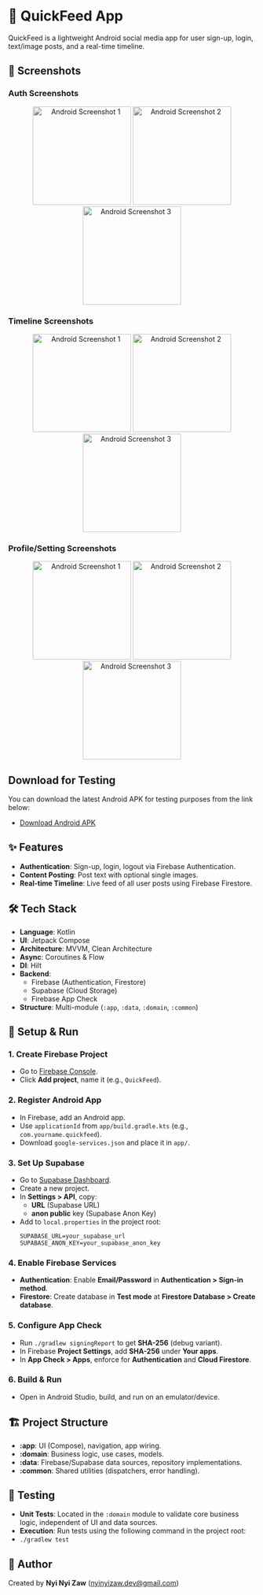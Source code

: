 # 📱 QuickFeed App

QuickFeed is a lightweight Android social media app for user sign-up, login, text/image posts, and a real-time timeline.

## 📸 Screenshots

### Auth Screenshots
<div align="center">
  <img src="screenshots/ss1.png" alt="Android Screenshot 1" width="200">
  <img src="screenshots/ss2.png" alt="Android Screenshot 2" width="200">
  <img src="screenshots/ss3.png" alt="Android Screenshot 3" width="200">
</div>

### Timeline Screenshots
<div align="center">
  <img src="screenshots/ss8.png" alt="Android Screenshot 1" width="200">
  <img src="screenshots/ss4.png" alt="Android Screenshot 2" width="200">
  <img src="screenshots/ss5.png" alt="Android Screenshot 3" width="200">
</div>

### Profile/Setting Screenshots
<div align="center">
  <img src="screenshots/ss6.png" alt="Android Screenshot 1" width="200">
  <img src="screenshots/ss7.png" alt="Android Screenshot 2" width="200">
  <img src="screenshots/ss9.png" alt="Android Screenshot 3" width="200">
</div>

## Download for Testing

You can download the latest Android APK for testing purposes from the link below:

- [Download Android APK](https://drive.google.com/file/d/1pf94BB4lZftYF0uyqDVxVqxlFarHjirw/view?usp=sharing)

## ✨ Features
- **Authentication**: Sign-up, login, logout via Firebase Authentication.
- **Content Posting**: Post text with optional single images.
- **Real-time Timeline**: Live feed of all user posts using Firebase Firestore.

## 🛠️ Tech Stack
- **Language**: Kotlin
- **UI**: Jetpack Compose
- **Architecture**: MVVM, Clean Architecture
- **Async**: Coroutines & Flow
- **DI**: Hilt
- **Backend**: 
  - Firebase (Authentication, Firestore)
  - Supabase (Cloud Storage)
  - Firebase App Check
- **Structure**: Multi-module (`:app`, `:data`, `:domain`, `:common`)

## 🚀 Setup & Run

### 1. Create Firebase Project
- Go to [Firebase Console](https://console.firebase.google.com).
- Click **Add project**, name it (e.g., `QuickFeed`).

### 2. Register Android App
- In Firebase, add an Android app.
- Use `applicationId` from `app/build.gradle.kts` (e.g., `com.yourname.quickfeed`).
- Download `google-services.json` and place it in `app/`.

### 3. Set Up Supabase
- Go to [Supabase Dashboard](https://supabase.com/dashboard).
- Create a new project.
- In **Settings > API**, copy:
  - **URL** (Supabase URL)
  - **anon public** key (Supabase Anon Key)
- Add to `local.properties` in the project root:
  ```
  SUPABASE_URL=your_supabase_url
  SUPABASE_ANON_KEY=your_supabase_anon_key
  ```

### 4. Enable Firebase Services
- **Authentication**: Enable **Email/Password** in **Authentication > Sign-in method**.
- **Firestore**: Create database in **Test mode** at **Firestore Database > Create database**.

### 5. Configure App Check
- Run `./gradlew signingReport` to get **SHA-256** (debug variant).
- In Firebase **Project Settings**, add **SHA-256** under **Your apps**.
- In **App Check > Apps**, enforce for **Authentication** and **Cloud Firestore**.

### 6. Build & Run
- Open in Android Studio, build, and run on an emulator/device.

## 🏗️ Project Structure
- **:app**: UI (Compose), navigation, app wiring.
- **:domain**: Business logic, use cases, models.
- **:data**: Firebase/Supabase data sources, repository implementations.
- **:common**: Shared utilities (dispatchers, error handling).

## 🧪 Testing
- **Unit Tests**: Located in the `:domain` module to validate core business logic, independent of UI and data sources.
- **Execution**: Run tests using the following command in the project root:
- ```./gradlew test```


## 👤 Author

Created by **Nyi Nyi Zaw** (nyinyizaw.dev@gmail.com)
